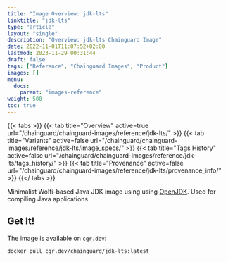 ```yaml
---
title: "Image Overview: jdk-lts"
linktitle: "jdk-lts"
type: "article"
layout: "single"
description: "Overview: jdk-lts Chainguard Image"
date: 2022-11-01T11:07:52+02:00
lastmod: 2023-11-29 00:31:44
draft: false
tags: ["Reference", "Chainguard Images", "Product"]
images: []
menu: 
  docs: 
    parent: "images-reference"
weight: 500
toc: true
---
```


{{< tabs >}}
{{< tab title="Overview" active=true url="/chainguard/chainguard-images/reference/jdk-lts/" >}}
{{< tab title="Variants" active=false url="/chainguard/chainguard-images/reference/jdk-lts/image_specs/" >}}
{{< tab title="Tags History" active=false url="/chainguard/chainguard-images/reference/jdk-lts/tags_history/" >}}
{{< tab title="Provenance" active=false url="/chainguard/chainguard-images/reference/jdk-lts/provenance_info/" >}}
{{</ tabs >}}



<!--overview:start-->
Minimalist Wolfi-based Java JDK image using using [OpenJDK](https://openjdk.org/projects/jdk/).  Used for compiling Java applications.
<!--overview:end-->

<!--getting:start-->
## Get It!
The image is available on `cgr.dev`:

```
docker pull cgr.dev/chainguard/jdk-lts:latest
```
<!--getting:end-->

<!--body:start-->
<!--body:end-->

